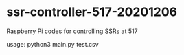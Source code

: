 # ssr-controller-517-20201206
Raspberry Pi codes for controlling SSRs at 517

usage: python3 main.py test.csv
